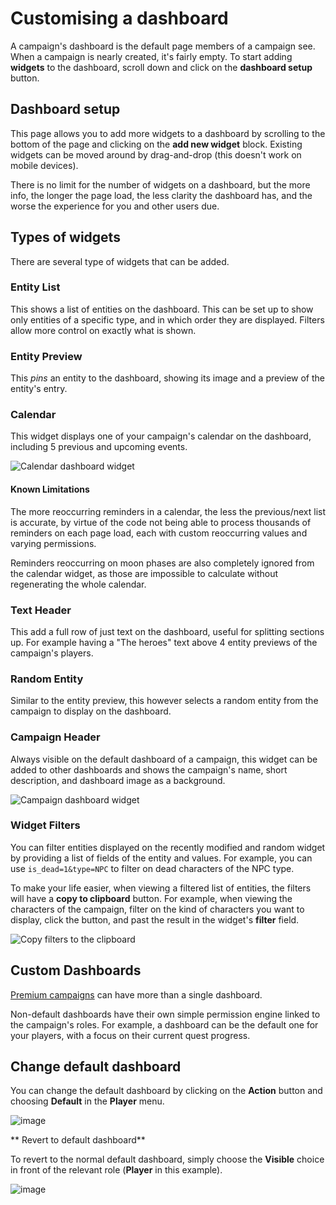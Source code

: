 # Customising a dashboard

A campaign's dashboard is the default page members of a campaign see. When a campaign is nearly created, it's fairly empty. To start adding **widgets** to the dashboard, scroll down and click on the **dashboard setup** button.

## Dashboard setup

This page allows you to add more widgets to a dashboard by scrolling to the bottom of the page and clicking on the **add new widget** block. Existing widgets can be moved around by drag-and-drop (this doesn't work on mobile devices).

There is no limit for the number of widgets on a dashboard, but the more info, the longer the page load, the less clarity the dashboard has, and the worse the experience for you and other users due.


## Types of widgets

There are several type of widgets that can be added.

### Entity List

This shows a list of entities on the dashboard. This can be set up to show only entities of a specific type, and in which order they are displayed. Filters allow more control on exactly what is shown.

### Entity Preview

This *pins* an entity to the dashboard, showing its image and a preview of the entity's entry.

### Calendar

This widget displays one of your campaign's calendar on the dashboard, including 5 previous and upcoming events.

![Calendar dashboard widget](img/dashboard-calendar.png)

#### Known Limitations

The more reoccurring reminders in a calendar, the less the previous/next list is accurate, by virtue of the code not being able to process thousands of reminders on each page load, each with custom reoccurring values and varying permissions.

Reminders reoccurring on moon phases are also completely ignored from the calendar widget, as those are impossible to calculate without regenerating the whole calendar.

### Text Header

This add a full row of just text on the dashboard, useful for splitting sections up. For example having a "The heroes" text above 4 entity previews of the campaign's players.

### Random Entity

Similar to the entity preview, this however selects a random entity from the campaign to display on the dashboard.

### Campaign Header

Always visible on the default dashboard of a campaign, this widget can be added to other dashboards and shows the campaign's name, short description, and dashboard image as a background.

![Campaign dashboard widget](img/dashboard-campaign.png)

### Widget Filters

You can filter entities displayed on the recently modified and random widget by providing a list of fields of the entity and values. For example, you can use `is_dead=1&type=NPC` to filter on dead characters of the NPC type.

To make your life easier, when viewing a filtered list of entities, the filters will have a **copy to clipboard** button. For example, when viewing the characters of the campaign, filter on the kind of characters you want to display, click the button, and past the result in the widget's **filter** field.

![Copy filters to the clipboard](img/dashboard-filters.png)



## Custom Dashboards

[Premium campaigns](https://kanka.io/premium) can have more than a single dashboard.

Non-default dashboards have their own simple permission engine linked to the campaign's roles. For example, a dashboard can be the default one for your players, with a focus on their current quest progress.

## Change default dashboard

You can change the default dashboard by clicking on the **Action** button and choosing **Default** in the **Player** menu.

![image](https://github.com/owlchester/kanka-docs/assets/16939798/37a3d3c1-b7d1-409b-80cd-f8d022446c7c)


** Revert to default dashboard**

To revert to the normal default dashboard, simply choose the **Visible** choice in front of the relevant role (**Player** in this example).

![image](https://github.com/owlchester/kanka-docs/assets/16939798/f293877d-e4bd-49e4-bb11-312ac8fd3e36)
